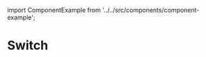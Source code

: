import ComponentExample from '../../src/components/component-example';

# Switch

<ComponentExample component="switch-field" />
